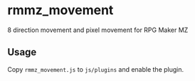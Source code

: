 # rmmz_movement
8 direction movement and pixel movement for RPG Maker MZ

## Usage

Copy `rmmz_movement.js` to `js/plugins` and enable the plugin.
